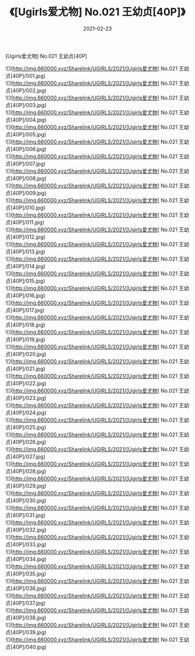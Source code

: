 ﻿---
layout: post
title:  《[Ugirls爱尤物] No.021 王幼贞[40P]》
date:   2021-02-23
img: http://img.660000.xyz/Sharelink/UGIRLS/2021/[Ugirls爱尤物] No.021 王幼贞[40P]/000.jpg
categories: [美女, 清纯, 唯美]
---

[Ugirls爱尤物] No.021 王幼贞[40P]

  ![](http://img.660000.xyz/Sharelink/UGIRLS/2021/[Ugirls爱尤物] No.021 王幼贞[40P]/001.jpg) <br> ![](http://img.660000.xyz/Sharelink/UGIRLS/2021/[Ugirls爱尤物] No.021 王幼贞[40P]/002.jpg) <br> ![](http://img.660000.xyz/Sharelink/UGIRLS/2021/[Ugirls爱尤物] No.021 王幼贞[40P]/003.jpg) <br> ![](http://img.660000.xyz/Sharelink/UGIRLS/2021/[Ugirls爱尤物] No.021 王幼贞[40P]/004.jpg) <br> ![](http://img.660000.xyz/Sharelink/UGIRLS/2021/[Ugirls爱尤物] No.021 王幼贞[40P]/005.jpg) <br> ![](http://img.660000.xyz/Sharelink/UGIRLS/2021/[Ugirls爱尤物] No.021 王幼贞[40P]/006.jpg) <br> ![](http://img.660000.xyz/Sharelink/UGIRLS/2021/[Ugirls爱尤物] No.021 王幼贞[40P]/007.jpg) <br> ![](http://img.660000.xyz/Sharelink/UGIRLS/2021/[Ugirls爱尤物] No.021 王幼贞[40P]/008.jpg) <br> ![](http://img.660000.xyz/Sharelink/UGIRLS/2021/[Ugirls爱尤物] No.021 王幼贞[40P]/009.jpg) <br> ![](http://img.660000.xyz/Sharelink/UGIRLS/2021/[Ugirls爱尤物] No.021 王幼贞[40P]/010.jpg) <br> ![](http://img.660000.xyz/Sharelink/UGIRLS/2021/[Ugirls爱尤物] No.021 王幼贞[40P]/011.jpg) <br> ![](http://img.660000.xyz/Sharelink/UGIRLS/2021/[Ugirls爱尤物] No.021 王幼贞[40P]/012.jpg) <br> ![](http://img.660000.xyz/Sharelink/UGIRLS/2021/[Ugirls爱尤物] No.021 王幼贞[40P]/013.jpg) <br> ![](http://img.660000.xyz/Sharelink/UGIRLS/2021/[Ugirls爱尤物] No.021 王幼贞[40P]/014.jpg) <br> ![](http://img.660000.xyz/Sharelink/UGIRLS/2021/[Ugirls爱尤物] No.021 王幼贞[40P]/015.jpg) <br> ![](http://img.660000.xyz/Sharelink/UGIRLS/2021/[Ugirls爱尤物] No.021 王幼贞[40P]/016.jpg) <br> ![](http://img.660000.xyz/Sharelink/UGIRLS/2021/[Ugirls爱尤物] No.021 王幼贞[40P]/017.jpg) <br> ![](http://img.660000.xyz/Sharelink/UGIRLS/2021/[Ugirls爱尤物] No.021 王幼贞[40P]/018.jpg) <br> ![](http://img.660000.xyz/Sharelink/UGIRLS/2021/[Ugirls爱尤物] No.021 王幼贞[40P]/019.jpg) <br> ![](http://img.660000.xyz/Sharelink/UGIRLS/2021/[Ugirls爱尤物] No.021 王幼贞[40P]/020.jpg) <br> ![](http://img.660000.xyz/Sharelink/UGIRLS/2021/[Ugirls爱尤物] No.021 王幼贞[40P]/021.jpg) <br> ![](http://img.660000.xyz/Sharelink/UGIRLS/2021/[Ugirls爱尤物] No.021 王幼贞[40P]/022.jpg) <br> ![](http://img.660000.xyz/Sharelink/UGIRLS/2021/[Ugirls爱尤物] No.021 王幼贞[40P]/023.jpg) <br> ![](http://img.660000.xyz/Sharelink/UGIRLS/2021/[Ugirls爱尤物] No.021 王幼贞[40P]/024.jpg) <br> ![](http://img.660000.xyz/Sharelink/UGIRLS/2021/[Ugirls爱尤物] No.021 王幼贞[40P]/025.jpg) <br> ![](http://img.660000.xyz/Sharelink/UGIRLS/2021/[Ugirls爱尤物] No.021 王幼贞[40P]/026.jpg) <br> ![](http://img.660000.xyz/Sharelink/UGIRLS/2021/[Ugirls爱尤物] No.021 王幼贞[40P]/027.jpg) <br> ![](http://img.660000.xyz/Sharelink/UGIRLS/2021/[Ugirls爱尤物] No.021 王幼贞[40P]/028.jpg) <br> ![](http://img.660000.xyz/Sharelink/UGIRLS/2021/[Ugirls爱尤物] No.021 王幼贞[40P]/029.jpg) <br> ![](http://img.660000.xyz/Sharelink/UGIRLS/2021/[Ugirls爱尤物] No.021 王幼贞[40P]/030.jpg) <br> ![](http://img.660000.xyz/Sharelink/UGIRLS/2021/[Ugirls爱尤物] No.021 王幼贞[40P]/031.jpg) <br> ![](http://img.660000.xyz/Sharelink/UGIRLS/2021/[Ugirls爱尤物] No.021 王幼贞[40P]/032.jpg) <br> ![](http://img.660000.xyz/Sharelink/UGIRLS/2021/[Ugirls爱尤物] No.021 王幼贞[40P]/033.jpg) <br> ![](http://img.660000.xyz/Sharelink/UGIRLS/2021/[Ugirls爱尤物] No.021 王幼贞[40P]/034.jpg) <br> ![](http://img.660000.xyz/Sharelink/UGIRLS/2021/[Ugirls爱尤物] No.021 王幼贞[40P]/035.jpg) <br> ![](http://img.660000.xyz/Sharelink/UGIRLS/2021/[Ugirls爱尤物] No.021 王幼贞[40P]/036.jpg) <br> ![](http://img.660000.xyz/Sharelink/UGIRLS/2021/[Ugirls爱尤物] No.021 王幼贞[40P]/037.jpg) <br> ![](http://img.660000.xyz/Sharelink/UGIRLS/2021/[Ugirls爱尤物] No.021 王幼贞[40P]/038.jpg) <br> ![](http://img.660000.xyz/Sharelink/UGIRLS/2021/[Ugirls爱尤物] No.021 王幼贞[40P]/039.jpg) <br> ![](http://img.660000.xyz/Sharelink/UGIRLS/2021/[Ugirls爱尤物] No.021 王幼贞[40P]/040.jpg) <br>